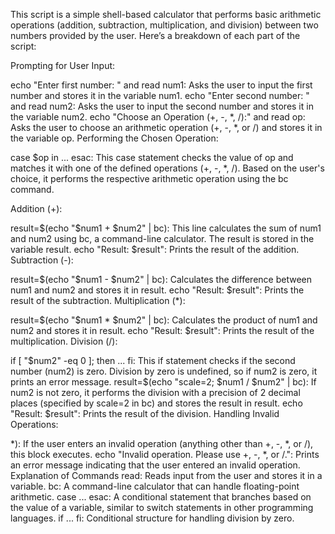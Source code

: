 This script is a simple shell-based calculator that performs basic arithmetic operations (addition, subtraction, multiplication, and division) between two numbers provided by the user. Here’s a breakdown of each part of the script:

Prompting for User Input:

echo "Enter first number: " and read num1: Asks the user to input the first number and stores it in the variable num1.
echo "Enter second number: " and read num2: Asks the user to input the second number and stores it in the variable num2.
echo "Choose an Operation (+, -, *, /):" and read op: Asks the user to choose an arithmetic operation (+, -, *, or /) and stores it in the variable op.
Performing the Chosen Operation:

case $op in ... esac: This case statement checks the value of op and matches it with one of the defined operations (+, -, *, /). Based on the user's choice, it performs the respective arithmetic operation using the bc command.

Addition (+):

result=$(echo "$num1 + $num2" | bc): This line calculates the sum of num1 and num2 using bc, a command-line calculator. The result is stored in the variable result.
echo "Result: $result": Prints the result of the addition.
Subtraction (-):

result=$(echo "$num1 - $num2" | bc): Calculates the difference between num1 and num2 and stores it in result.
echo "Result: $result": Prints the result of the subtraction.
Multiplication (*):

result=$(echo "$num1 * $num2" | bc): Calculates the product of num1 and num2 and stores it in result.
echo "Result: $result": Prints the result of the multiplication.
Division (/):

if [ "$num2" -eq 0 ]; then ... fi: This if statement checks if the second number (num2) is zero. Division by zero is undefined, so if num2 is zero, it prints an error message.
result=$(echo "scale=2; $num1 / $num2" | bc): If num2 is not zero, it performs the division with a precision of 2 decimal places (specified by scale=2 in bc) and stores the result in result.
echo "Result: $result": Prints the result of the division.
Handling Invalid Operations:

*): If the user enters an invalid operation (anything other than +, -, *, or /), this block executes.
echo "Invalid operation. Please use +, -, *, or /.": Prints an error message indicating that the user entered an invalid operation.
Explanation of Commands
read: Reads input from the user and stores it in a variable.
bc: A command-line calculator that can handle floating-point arithmetic.
case ... esac: A conditional statement that branches based on the value of a variable, similar to switch statements in other programming languages.
if ... fi: Conditional structure for handling division by zero.
